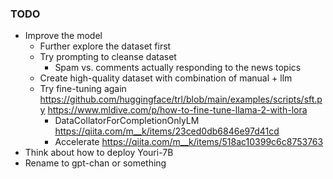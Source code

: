 ### TODO

* Improve the model
  * Further explore the dataset first
  * Try prompting to cleanse dataset
    * Spam vs. comments actually responding to the news topics
  * Create high-quality dataset with combination of manual + llm
  * Try fine-tuning again https://github.com/huggingface/trl/blob/main/examples/scripts/sft.py https://www.mldive.com/p/how-to-fine-tune-llama-2-with-lora 
    * DataCollatorForCompletionOnlyLM https://qiita.com/m__k/items/23ced0db6846e97d41cd
    * Accelerate https://qiita.com/m__k/items/518ac10399c6c8753763
* Think about how to deploy Youri-7B
* Rename to gpt-chan or something
